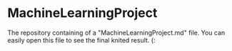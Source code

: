 MachineLearningProject
======================
The repository containing of a "MachineLearningProject.md" file. You can easily open this file to see the final knited result. (:
